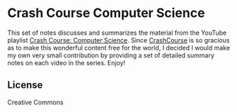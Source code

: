 # Crash Course Computer Science
This set of notes discusses and summarizes the material from the YouTube playlist [Crash Course: Computer Science](https://www.youtube.com/playlist?list=PLH2l6uzC4UEW0s7-KewFLBC1D0l6XRfye). Since [CrashCourse](https://www.youtube.com/user/crashcourse) is so gracious as to make this wonderful content free for the world, I decided I would make my own very small contribution by providing a set of detailed summary notes on each video in the series. Enjoy!

## License 
Creative Commons